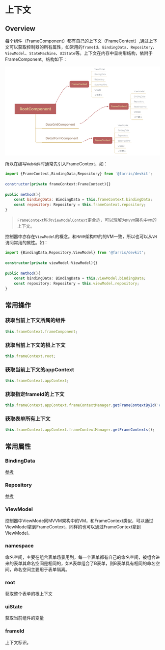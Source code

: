 # 上下文

## Overview

每个组件（FrameComponent）都有自己的上下文（FrameContext）,通过上下文可以获取控制器的所有属性，如常用的`frameId`、`BindingData`、`Repository`、`ViewModel`、`StateMachine`、`UIState`等。上下文在内存中呈树形结构，依附于FrameComponent。结构如下：

![image-20210806204755378](./media/image-20210806204755378.png)

所以在编写`Web构件`时通常先引入FrameContext，如：

```javascript
import {FrameContext,BindingData,Repository} from '@farris/devkit';

constructor(private frameContext:FrameContext){}

public method(){
    const bindingData: BindingData = this.frameContext.bindingData;
    const repository: Repository = this.frameContext.repository;
}
```

> `FrameContext`称为`ViewModelContext`更合适，可以理解为`MVVM`架构中`VM`的上下文。

控制器中亦存在`ViewModel`的概念。和`MVVM`架构中的的VM一致，所以也可以从`VM`访问常用的属性。如：

```typescript
import {BindingData,Repository,ViewModel} from '@farris/devkit';

constructor(private viewModel:ViewModel){}

public method(){
    const bindingData: BindingData = this.viewModel.bindingData;
    const repository: Repository = this.viewModel.repository;
}
```



## 常用操作

### 获取当前上下文所属的组件

```typescript
this.frameContext.frameComponent;
```

### 获取当前上下文的根上下文

```typescript
this.frameContext.root;
```

### 获取当前上下文的appContext

```typescript
this.frameContext.appContext;
```

### 获取指定frameId的上下文

```typescript
this.frameContext.appContext.frameContextManager.getFrameContextById('data-grid-component');
```

### 获取表单所有上下文

```typescript
this.frameContext.appContext.frameContextManager.getFrameContexts();
```



## 常用属性

### BindingData 

[参考](/guide/binding-data)

### Repository

[参考](/guide/repository)

### ViewModel

控制器中ViewMode同MVVM架构中的VM，和FrameContext类似，可以通过ViewModel拿到FrameContext，同样的也可以通过FrameContext拿到ViewModel。

### namespace

命名空间，主要在组合表单场景用到，每一个表单都有自己的命名空间，被组合进来的表单其命名空间是相同的，如A表单组合了B表单，则B表单具有相同的命名空间，命名空间主要用于表单隔离。

### root

获取整个表单的根上下文

### uiState

获取当前组件的变量

### frameId

上下文标识。